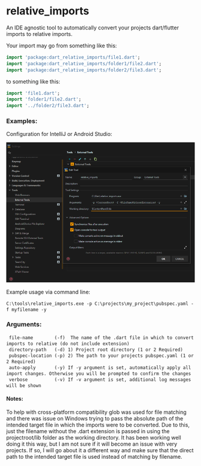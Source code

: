 # relative_imports

An IDE agnostic tool to automatically convert your projects dart/flutter imports to relative imports.  

 
Your import may go from something like this:
```dart
import 'package:dart_relative_imports/file1.dart';
import 'package:dart_relative_imports/folder1/file2.dart';
import 'package:dart_relative_imports/folder2/file3.dart';
 ```
to something like this:
```dart
import 'file1.dart';
import 'folder1/file2.dart';
import '../folder2/file3.dart';
 ```
### Examples:  
Configuration for IntelliJ or Android Studio:

![](.repo_images/szZSQzf.png)

Example usage via command line:
```
C:\tools\relative_imports.exe -p C:\projects\my_project\pubspec.yaml -f myfilename -y
```

### Arguments:  
```
 file-name        (-f)  The name of the .dart file in which to convert imports to relative (do not include extension)
 directory-path   (-d) 1) Project root directory (1 or 2 Required)
 pubspec-location (-p) 2) The path to your projects pubspec.yaml (1 or 2 Required)
 auto-apply       (-y) If -y argument is set, automatically apply all import changes. Otherwise you will be prompted to confirm the changes        
 verbose          (-v) If -v argument is set, additional log messages will be shown
```

#### Notes:  
To help with cross-platform compatibility glob was used for file matching and there was issue on Windows trying to pass the absolute path of the intended target file in which the imports were to be converted. Due to this, just the filename without the .dart extension is passed in using the projectroot/lib folder as the working directory. It has been working well doing it this way, but I am not sure if it will become an issue with very projects. If so, I will go about it a different way and make sure that the direct path to the intended target file is used instead of matching by filename.